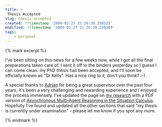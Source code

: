 ```yaml
---
title: >
 Thesis Accepted
slug: thesis-accepted
created: !!timestamp '2009-02-27 21:26:38.250325'
modified: !!timestamp '2009-02-27 21:26:38.250369'
tags: 
    - personal
---
```


{% mark excerpt %}<p>I've been sitting on this news for a few weeks now, while I got all the final preparations taken care of.  I sent it off to the binders yesterday so I guess I can come clean: my PhD thesis has been accepted, and I'll soon be officially known as "Dr Kelly".  Has a nice ring to it, don't you think? :-)</p>

<p>A special thanks to <a href="http://www.csse.unimelb.edu.au/~adrian/">Adrian</a> for being a great supervisor over the past four years, it's been a very challenging and rewarding experience and I enjoyed the process immensely.  I've updated the page on <a href="/research/">my research</a> with a PDF version of <a href="/research/thesis/rfk-thesis.pdf">Asynchronous Multi-Agent Reasoning in the Situation Calculus</a>.  Hopefully I've found and updated all the other sections that said "my thesis is currently under examination" &ndash; please let me know if you spot any more.</p>{% endmark %}